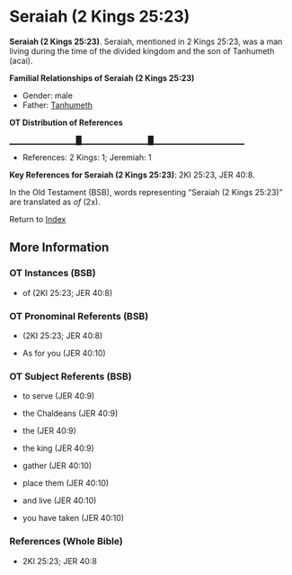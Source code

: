 # Seraiah (2 Kings 25:23)
**Seraiah (2 Kings 25:23)**. 
Seraiah, mentioned in 2 Kings 25:23, was a man living during the time of the divided kingdom and the son of Tanhumeth (acai). 




**Familial Relationships of Seraiah (2 Kings 25:23)**


* Gender: male
* Father: [Tanhumeth](Tanhumeth.md)


**OT Distribution of References**

▁▁▁▁▁▁▁▁▁▁▁█▁▁▁▁▁▁▁▁▁▁▁█▁▁▁▁▁▁▁▁▁▁▁▁▁▁▁
* References: 2 Kings: 1; Jeremiah: 1



**Key References for Seraiah (2 Kings 25:23)**: 
2KI 25:23, JER 40:8. 


In the Old Testament (BSB), words representing “Seraiah (2 Kings 25:23)” are translated as 
*of* (2x). 




Return to [Index](00-Index.md)

## More Information

### OT Instances (BSB)

* of (2KI 25:23; JER 40:8)



### OT Pronominal Referents (BSB)

*  (2KI 25:23; JER 40:8)

* As for you (JER 40:10)



### OT Subject Referents (BSB)

* to serve (JER 40:9)

* the Chaldeans (JER 40:9)

* the (JER 40:9)

* the king (JER 40:9)

* gather (JER 40:10)

* place them (JER 40:10)

* and live (JER 40:10)

* you have taken (JER 40:10)



### References (Whole Bible)

* 2KI 25:23; JER 40:8



